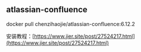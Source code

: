 
## atlassian-confluence

docker pull chenzihaojie/atlassian-confluence:6.12.2

安装教程：[https://www.jier.site/post/27524217.html](https://www.jier.site/post/27524217.html)
